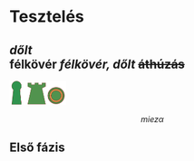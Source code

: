 # Tesztelés
*dőlt*  
**félkövér**
***félkövér, dőlt***
~~áthúzás~~
----------
<img src="./kepek/babu.png" width="100px">   

$$
mi ez \alpha
$$  

## Első fázis
